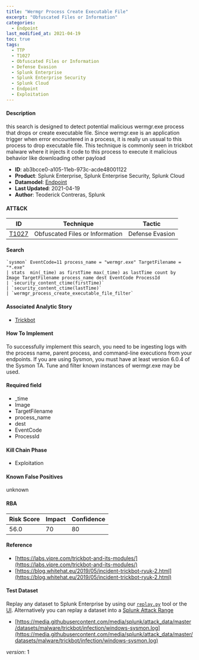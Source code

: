 ```yaml
---
title: "Wermgr Process Create Executable File"
excerpt: "Obfuscated Files or Information"
categories:
  - Endpoint
last_modified_at: 2021-04-19
toc: true
tags:
  - TTP
  - T1027
  - Obfuscated Files or Information
  - Defense Evasion
  - Splunk Enterprise
  - Splunk Enterprise Security
  - Splunk Cloud
  - Endpoint
  - Exploitation
---
```




#### Description

this search is designed to detect potential malicious wermgr.exe process that drops or create executable file. Since wermgr.exe is an application trigger when error encountered in a process, it is really un ussual to this process to drop executable file. This technique is commonly seen in trickbot malware where it injects it code to this process to execute it malicious behavior like downloading other payload

- **ID**: ab3bcce0-a105-11eb-973c-acde48001122
- **Product**: Splunk Enterprise, Splunk Enterprise Security, Splunk Cloud
- **Datamodel**: [Endpoint](https://docs.splunk.com/Documentation/CIM/latest/User/Endpoint)
- **Last Updated**: 2021-04-19
- **Author**: Teoderick Contreras, Splunk


#### ATT&CK

| ID          | Technique   | Tactic       |
| ----------- | ----------- |--------------|
| [T1027](https://attack.mitre.org/techniques/T1027/) | Obfuscated Files or Information | Defense Evasion |


#### Search

```
`sysmon` EventCode=11 process_name = "wermgr.exe" TargetFilename = "*.exe" 
| stats  min(_time) as firstTime max(_time) as lastTime count by  Image TargetFilename process_name dest EventCode ProcessId 
| `security_content_ctime(firstTime)` 
| `security_content_ctime(lastTime)` 
| `wermgr_process_create_executable_file_filter`
```

#### Associated Analytic Story
* [Trickbot](/stories/trickbot)


#### How To Implement
To successfully implement this search, you need to be ingesting logs with the process name, parent process, and command-line executions from your endpoints. If you are using Sysmon, you must have at least version 6.0.4 of the Sysmon TA. Tune and filter known instances of wermgr.exe may be used.

#### Required field
* _time
* Image
* TargetFilename
* process_name
* dest
* EventCode
* ProcessId


#### Kill Chain Phase
* Exploitation


#### Known False Positives
unknown



#### RBA

| Risk Score  | Impact      | Confidence   |
| ----------- | ----------- |--------------|
| 56.0 | 70 | 80 |



#### Reference

* [https://labs.vipre.com/trickbot-and-its-modules/](https://labs.vipre.com/trickbot-and-its-modules/)
* [https://blog.whitehat.eu/2019/05/incident-trickbot-ryuk-2.html](https://blog.whitehat.eu/2019/05/incident-trickbot-ryuk-2.html)



#### Test Dataset
Replay any dataset to Splunk Enterprise by using our [`replay.py`](https://github.com/splunk/attack_data#using-replaypy) tool or the [UI](https://github.com/splunk/attack_data#using-ui).
Alternatively you can replay a dataset into a [Splunk Attack Range](https://github.com/splunk/attack_range#replay-dumps-into-attack-range-splunk-server)

* [https://media.githubusercontent.com/media/splunk/attack_data/master/datasets/malware/trickbot/infection/windows-sysmon.log](https://media.githubusercontent.com/media/splunk/attack_data/master/datasets/malware/trickbot/infection/windows-sysmon.log)


_version_: 1